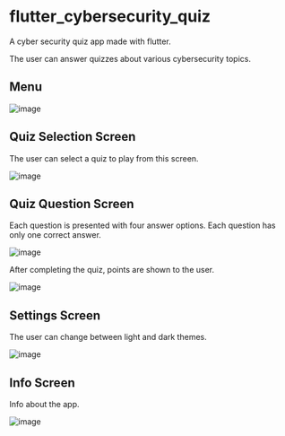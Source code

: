 # flutter_cybersecurity_quiz

A cyber security quiz app made with flutter.

The user can answer quizzes about various cybersecurity topics.

## Menu

![image](https://github.com/joonaskiuru/flutter_cybersecurity_quiz/assets/75437078/e1622d96-5be5-4050-a454-d2c5538324e1)

## Quiz Selection Screen
The user can select a quiz to play from this screen.

![image](https://github.com/joonaskiuru/flutter_cybersecurity_quiz/assets/75437078/02dd8acc-ac35-42b1-b1ce-d3553ba6fc00)

## Quiz Question Screen
Each question is presented with four answer options. Each question has only one correct answer.

![image](https://github.com/joonaskiuru/flutter_cybersecurity_quiz/assets/75437078/d68ebdbf-6da3-40a0-bb7b-c355787e6f21)

After completing the quiz, points are shown to the user.

![image](https://github.com/joonaskiuru/flutter_cybersecurity_quiz/assets/75437078/f1db9bdc-d2e6-430b-8982-d8c38131e6a3)



## Settings Screen

The user can change between light and dark themes.

![image](https://github.com/joonaskiuru/flutter_cybersecurity_quiz/assets/75437078/0c1a0884-5fd5-4ff5-b7f9-e452429c4bee)

## Info Screen
Info about the app.

![image](https://github.com/joonaskiuru/flutter_cybersecurity_quiz/assets/75437078/463b8dd8-56f2-4c90-a22d-23d29a6ba622)
